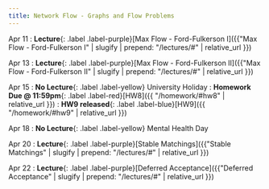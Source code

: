 ```yaml
---
title: Network Flow - Graphs and Flow Problems
---
```


Apr 11
: **Lecture**{: .label .label-purple}[Max Flow - Ford-Fulkerson I]({{"Max Flow - Ford-Fulkerson I" | slugify | prepend: "/lectures/#" | relative_url }})

Apr 13
: **Lecture**{: .label .label-purple}[Max Flow - Ford-Fulkerson II]({{"Max Flow - Ford-Fulkerson II" | slugify | prepend: "/lectures/#" | relative_url }})

Apr 15
: **No Lecture**{: .label .label-yellow} University Holiday
: **Homework Due @ 11:59pm**{: .label .label-red}[HW8]({{ "/homework/#hw8" | relative_url }})
: **HW9 released**{: .label .label-blue}[HW9]({{ "/homework/#hw9" | relative_url }})


Apr 18
: **No Lecture**{: .label .label-yellow} Mental Health Day


Apr 20
: **Lecture**{: .label .label-purple}[Stable Matchings]({{"Stable Matchings" | slugify | prepend: "/lectures/#" | relative_url }})

Apr 22
: **Lecture**{: .label .label-purple}[Deferred Acceptance]({{"Deferred Acceptance" | slugify | prepend: "/lectures/#" | relative_url }})

